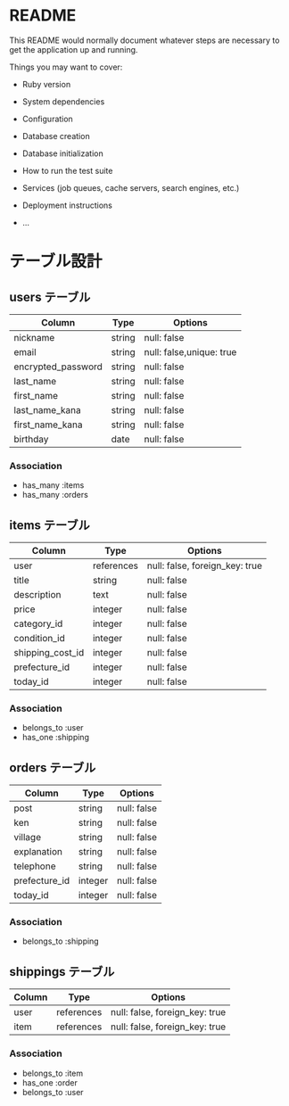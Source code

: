 # README

This README would normally document whatever steps are necessary to get the
application up and running.

Things you may want to cover:

* Ruby version

* System dependencies

* Configuration

* Database creation

* Database initialization

* How to run the test suite

* Services (job queues, cache servers, search engines, etc.)

* Deployment instructions

* ...

# テーブル設計

## users テーブル

| Column             | Type   | Options      |
| ------------------ | ------ | -----------  |
| nickname           | string | null: false  |
| email              | string | null: false,unique: true  |
| encrypted_password | string | null: false  |
| last_name          | string | null: false  |
| first_name         | string | null: false  |
| last_name_kana     | string | null: false  |
| first_name_kana    | string | null: false  |
| birthday           | date   | null: false  |

### Association

- has_many :items
- has_many :orders

## items テーブル

| Column        | Type    | Options                        |
| ------------- | ------- | ------------------------------ |
| user          | references | null: false, foreign_key: true |  
| title         | string  | null: false                    |  
| description   | text    | null: false                    | 
| price         | integer | null: false                    |  
| category_id     | integer  | null: false                    |  
| condition_id     | integer  | null: false                    | 
| shipping_cost_id | integer  | null: false                    |  
| prefecture_id    | integer  | null: false                    | 
| today_id          | integer  | null: false                    |  

### Association

- belongs_to :user 
- has_one :shipping


## orders テーブル

| Column      | Type       | Options                        |
| ----------- | ---------- | ------------------------------ |
| post        | string     | null: false                    |  
| ken         | string     | null: false                    |  
| village     | string     | null: false                    |  
| explanation | string     | null: false                    |  
| telephone   | string     | null: false                    |  
| prefecture_id | integer | null: false                     |
| today_id      | integer  | null: false                    |


### Association

- belongs_to :shipping

## shippings テーブル

| Column  | Type       | Options                        |
| ------- | ---------- | ------------------------------ |
| user | references | null: false, foreign_key: true |
| item | references | null: false, foreign_key: true | 

### Association

- belongs_to :item  
- has_one :order  
- belongs_to :user  